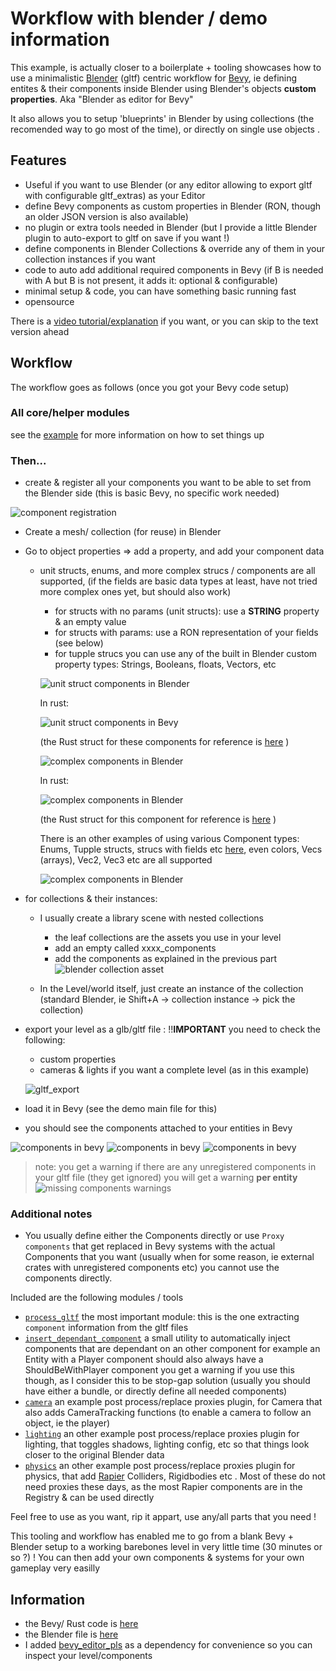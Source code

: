 
# Workflow with blender / demo information

This example, is actually closer to a boilerplate + tooling showcases how to use a minimalistic [Blender](https://www.blender.org/) (gltf) centric workflow for [Bevy](https://bevyengine.org/), ie defining entites & their components
inside Blender using Blender's objects **custom properties**.
Aka "Blender as editor for Bevy"

It also allows you to setup 'blueprints' in Blender by using collections (the recomended way to go most of the time), or directly on single use objects .

## Features

* Useful if you want to use Blender (or any editor allowing to export gltf with configurable gltf_extras) as your Editor
* define Bevy components as custom properties in Blender (RON, though an older JSON version is also available)
* no plugin or extra tools needed in Blender (but I provide a little Blender plugin to auto-export to gltf on save if you want !)
* define components in Blender Collections & override any of them in your collection instances if you want
* code to auto add additional required components in Bevy (if B is needed with A but B is not present, it adds it:  optional & configurable)
* minimal setup & code,  you can have something basic running fast
* opensource 

There is a [video tutorial/explanation](https://youtu.be/-lcScjQCA3c) if you want, or you can skip to the text version ahead




## Workflow

The workflow goes as follows (once you got your Bevy code setup)

### All core/helper modules

see the [example](./examples/general/) for more information on how to set things up


### Then...

- create & register all your components you want to be able to set from the Blender side (this is basic Bevy, no specific work needed)

![component registration](./docs/component_registration.png)


- Create a mesh/ collection (for reuse) in Blender
- Go to object properties => add a property, and add your component data
    - unit structs, enums, and more complex strucs / components are all supported, (if the fields are basic data types at least,
    have not tried more complex ones yet, but should also work)
        - for structs with no params (unit structs): use a **STRING** property & an empty value 
        - for structs with params: use a RON representation of your fields (see below) 
        - for tupple strucs you can use any of the built in Blender custom property types: Strings, Booleans, floats, Vectors, etc

        ![unit struct components in Blender](./docs/components_blender.png)

        In rust:

        ![unit struct components in Bevy](./docs/demo_simple_components.png)

        (the Rust struct for these components for reference is [here](./examples/general/game.rs#34) )


        ![complex components in Blender](./docs/components_blender_parameters.png)

        In rust:

        ![complex components in Blender](./docs/camera_tracking_component.png)

        (the Rust struct for this component for reference is [here](./examples/general/core/camera/camera_tracking.rs#21) )

        There is an other examples of using various Component types: Enums, Tupple structs,  strucs with fields etc [here](./examples/general/test_components.rs),
        even colors, Vecs (arrays), Vec2, Vec3 etc are all supported

        ![complex components in Blender](./docs/components_blender_parameters2.png)

- for collections & their instances: 
    * I usually create a library scene with nested collections
        * the leaf collections are the assets you use in your level
        * add an empty called xxxx_components
        * add the components as explained in the previous part
        ![blender collection asset](./docs/blender_collections.png)

    * In the Level/world itself, just create an instance of the collection (standard Blender, ie Shift+A -> collection instance -> pick the collection)


- export your level as a glb/gltf file :
    !!**IMPORTANT** you need to check the following:
    - custom properties
    - cameras & lights if you want a complete level (as in this example)

    ![gltf_export](./docs/gltf_export.png)


- load it in Bevy (see the demo main file for this)
- you should see the components attached to your entities in Bevy

![components in bevy](./docs/components_bevy.png)
![components in bevy](./docs/components_bevy2.png)
![components in bevy](./docs/components_bevy3.png)


> note: you get a warning if there are any unregistered components in your gltf file (they get ignored)
you will get a warning **per entity**
![missing components warnings](./docs/component_warnings.png)


### Additional notes

* You usually define either the Components directly or use ```Proxy components``` that get replaced in Bevy systems with the actual Components that you want (usually when for some reason, ie external crates with unregistered components etc) you cannot use the components directly.

Included are the following modules / tools
 * [```process_gltf```](./src/process_gltfs.rs) the most important module: this is the one extracting ```component``` information from the gltf files
 * [```insert_dependant_component```](./examples/general/core/relationships/relationships_insert_dependant_components.rs)  a small utility to automatically inject 
    components that are dependant on an other component
    for example an Entity with a Player component should also always have a ShouldBeWithPlayer component
    you get a warning if you use this though, as I consider this to be stop-gap solution (usually you should have either a bundle, or directly define all needed components)
 * [```camera```](./examples/general/core/camera/) an example post process/replace proxies plugin, for Camera that also adds CameraTracking functions (to enable a camera to follow an object, ie the player)
 * [```lighting```](./examples/general/core/lighting/) an other example post process/replace proxies plugin for lighting, that toggles shadows, lighting config, etc so that things look closer to the original Blender data
 * [```physics```](./examples/general/core/physics/) an other example post process/replace proxies plugin for physics, that add [Rapier](https://rapier.rs/docs/user_guides/bevy_plugin/getting_started_bevy) Colliders, Rigidbodies etc . Most of these do not need proxies these days, as the most Rapier components are in the Registry & can be used directly

Feel free to use as you want, rip it appart, use any/all parts that you need !

This tooling and workflow has enabled me to go from a blank Bevy + Blender setup to a working barebones level in very little time (30 minutes or so ?) !
You can then add your own components & systems for your own gameplay very easilly

## Information
- the Bevy/ Rust code is [here](./examples/general/main.rs)
- the Blender file is [here](./assets/models/level.blend)
- I added [bevy_editor_pls](https://github.com/jakobhellermann/bevy_editor_pls) as a dependency for convenience so you can inspect your level/components
